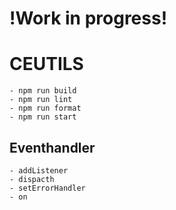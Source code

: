 # !Work in progress!
# CEUTILS

	- npm run build
	- npm run lint
	- npm run format
	- npm run start

## Eventhandler

	- addListener
	- dispacth
	- setErrorHandler
	- on
	

